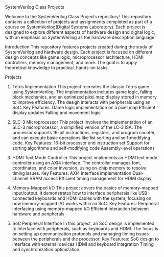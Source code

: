 SystemVerilog Class Projects

Welcome to the SystemVerilog Class Projects repository! This repository contains a collection of projects and assignments completed as part of a course on SystemVerilog(Digital Systems Laboratory). Each project is designed to explore different aspects of hardware design and digital logic, with an emphasis on SystemVerilog as the hardware description language.

Introduction
This repository features projects created during the study of SystemVerilog and hardware design. Each project is focused on different design concepts like game logic, microprocessor architecture, HDMI controllers, memory management, and more. The goal is to apply theoretical knowledge to practical, hands-on tasks.

Projects
1. Tetris Implementation
This project recreates the classic Tetris game using SystemVerilog. The implementation includes game logic, falling block mechanics, and an optimized pixel map display stored in memory to improve efficiency. The design interacts with peripherals using an SoC.
Key Features:
Game logic implementation on a pixel map
Efficient display updates
Falling and movement logic

2. SLC-3 Microprocessor
This project involves the implementation of an SLC-3 microprocessor, a simplified version of the LC-3 ISA. The processor supports 16-bit instructions, registers, and program counter, and can execute basic operations like list sorting and self-modifying code.
Key Features:
16-bit processor and instruction set
Support for sorting algorithms and self-modifying code
Assembly-level operations

3. HDMI Text Mode Controller
This project implements an HDMI text mode controller using an AXI4 interface. The controller manages font, coordinates, and color inversion, using on-chip memory to resolve timing issues.
Key Features:
AXI4 interface implementation
Dual-channel VRAM access
Efficient timing management for HDMI display

4. Memory-Mapped I/O
This project covers the basics of memory-mapped input/output. It demonstrates how to interface peripherals like USB-connected keyboards and HDMI cables with the system, focusing on how memory-mapped I/O works within an SoC.
Key Features:
Peripheral interfacing using memory-mapped I/O
Efficient interaction between hardware and peripherals

5. SoC Peripheral Interface
In this project, an SoC design is implemented to interface with peripherals, such as keyboards and HDMI. The focus is on setting up communication protocols and managing timing issues between the peripherals and the processor.
Key Features:
SoC design to interface with external devices
HDMI and keyboard integration
Timing and synchronization optimization
